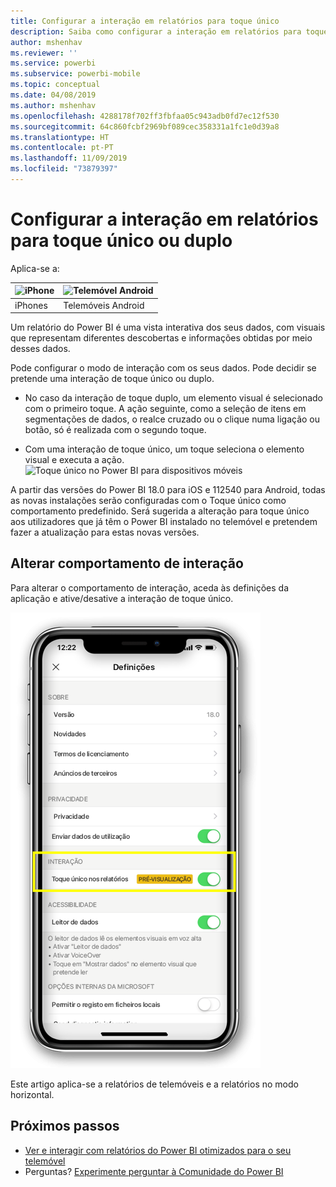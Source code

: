 ```yaml
---
title: Configurar a interação em relatórios para toque único
description: Saiba como configurar a interação em relatórios para toque único ou duplo.
author: mshenhav
ms.reviewer: ''
ms.service: powerbi
ms.subservice: powerbi-mobile
ms.topic: conceptual
ms.date: 04/08/2019
ms.author: mshenhav
ms.openlocfilehash: 4288178f702ff3fbfaa05c943adb0fd7ec12f530
ms.sourcegitcommit: 64c860fcbf2969bf089cec358331a1fc1e0d39a8
ms.translationtype: HT
ms.contentlocale: pt-PT
ms.lasthandoff: 11/09/2019
ms.locfileid: "73879397"
---
```

# <a name="configure-report-interaction-to-single-tap-or-double-tap"></a>Configurar a interação em relatórios para toque único ou duplo
Aplica-se a:

| ![iPhone](././media/mobile-reports-in-the-mobile-apps/ios-logo-40-px.png) | ![Telemóvel Android](././media/mobile-reports-in-the-mobile-apps/android-logo-40-px.png) | 
|:--- |:--- |
| iPhones |Telemóveis Android |

Um relatório do Power BI é uma vista interativa dos seus dados, com visuais que representam diferentes descobertas e informações obtidas por meio desses dados.

Pode configurar o modo de interação com os seus dados. Pode decidir se pretende uma interação de toque único ou duplo.

* No caso da interação de toque duplo, um elemento visual é selecionado com o primeiro toque. A ação seguinte, como a seleção de itens em segmentações de dados, o realce cruzado ou o clique numa ligação ou botão, só é realizada com o segundo toque.

* Com uma interação de toque único, um toque seleciona o elemento visual e executa a ação.
![Toque único no Power BI para dispositivos móveis](./media/mobile-app-single-tap/single-tap-2.gif)


A partir das versões do Power BI 18.0 para iOS e 112540 para Android, todas as novas instalações serão configuradas com o Toque único como comportamento predefinido.
Será sugerida a alteração para toque único aos utilizadores que já têm o Power BI instalado no telemóvel e pretendem fazer a atualização para estas novas versões.

## <a name="change-interaction-behavior"></a>Alterar comportamento de interação

Para alterar o comportamento de interação, aceda às definições da aplicação e ative/desative a interação de toque único.

![Alterar a interação em relatórios da aplicação móvel Power BI](./media/mobile-app-single-tap/configure-single-tap.png)

Este artigo aplica-se a relatórios de telemóveis e a relatórios no modo horizontal.

## <a name="next-steps"></a>Próximos passos
* [Ver e interagir com relatórios do Power BI otimizados para o seu telemóvel](mobile-apps-view-phone-report.md)
* Perguntas? [Experimente perguntar à Comunidade do Power BI](https://community.powerbi.com/)

